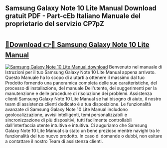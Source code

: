 ## Samsung Galaxy Note 10 Lite Manual Download gratuit PDF - Part-cEb Italiano Manuale del proprietario del servizio CP7pZ

# <h2><a href="http://dfgqh9.blite.top/?on=Samsung+Galaxy+Note+10+Lite+Manual">🔗Download 👉🔴 Samsung Galaxy Note 10 Lite Manual</a></h2>

[![Samsung Galaxy Note 10 Lite Manual download](https://i.imgur.com/lujVjoI.png)](http://dfgqh9.blite.top/?on=Samsung+Galaxy+Note+10+Lite+Manual)
Benvenuto nel manuale di Istruzioni per il tuo Samsung Galaxy Note 10 Lite Manual appena arrivato. Questo Manuale ha lo scopo di aiutarti a ottenere il massimo dal tuo Prodotto fornendo una panoramica completa delle sue caratteristiche, del processo di installazione, del manuale Dell'utente, dei suggerimenti per la manutenzione e delle procedure di risoluzione dei problemi. Assistenza clienti Samsung Galaxy Note 10 Lite Manual se hai bisogno di aiuto, il nostro team di assistenza clienti dedicato è a tua disposizione. Le funzionalità avanzate di Samsung Galaxy Note 10 Lite Manual includono geolocalizzazione, avvisi intelligenti, temi personalizzabili e sincronizzazione di più dispositivi, tutti facilmente controllabili dall'interfaccia utente intuitiva e intuitiva. Ci auguriamo che Samsung Galaxy Note 10 Lite Manual sia stato un bene prezioso mentre navighi tra le funzionalità del tuo nuovo prodotto. In caso di domande o dubbi, non esitare a contattare il nostro Team di assistenza clienti.
